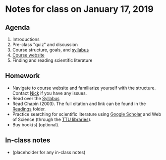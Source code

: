 # Notes for class on January 17, 2019

## Agenda
1. Introductions
2. Pre-class "quiz" and discussion
3. Course structure, goals, and [syllabus](../Syllabus)
4. [Course website](https://github.com/SmithEcophysLab/ecophys_sp2019)
5. Finding and reading scientific literature

## Homework
* Navigate to course website and familiarize yourself with the structure.
Contact [Nick](mailto:nick.smith@ttu.edu) if you have any issues.
* Read over the [Syllabus](../Syllabus)
* Read Chapin (2003). The full citation and link can be found in the 
[Readings](../Readings) folder.
* Practice searching for scientific literature using 
[Google Scholar](http://scholar.google.com)
and Web of Science (through the [TTU libraries](https://www.depts.ttu.edu/library/)).
* Buy book(s) (optional).

## In-class notes
* (placeholder for any in-class notes)